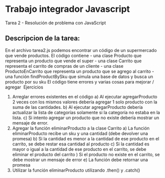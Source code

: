 # Trabajo integrador Javascript
Tarea 2 - Resolución de problema con JavaScript

Descripcion de la tarea:
------------------------
En el archivo tarea2.js podemos encontrar un código de un supermercado que vende productos.
El código contiene
    - una clase Producto que representa un producto que vende el super
    - una clase Carrito que representa el carrito de compras de un cliente
    - una clase ProductoEnCarrito que representa un producto que se agrego al carrito
    - una función findProductBySku que simula una base de datos y busca un producto por su sku
El código tiene errores y varias cosas para mejorar / agregar
​
Ejercicios
1) Arreglar errores existentes en el código
  a) Al ejecutar agregarProducto 2 veces con los mismos valores debería agregar 1 solo producto con la suma de las cantidades.
  b) Al ejecutar agregarProducto debería actualizar la lista de categorías solamente si la categoría no estaba en la lista.
  c) Si intento agregar un producto que no existe debería mostrar un mensaje de error.
​
2) Agregar la función eliminarProducto a la clase Carrito
  a) La función eliminarProducto recibe un sku y una cantidad (debe devolver una promesa)
  b) Si la cantidad es menor a la cantidad de ese producto en el carrito, se debe restar esa cantidad al producto
  c) Si la cantidad es mayor o igual a la cantidad de ese producto en el carrito, se debe eliminar el producto del carrito
  ) Si el producto no existe en el carrito, se debe mostrar un mensaje de error
  e) La función debe retornar una promesa
​
3) Utilizar la función eliminarProducto utilizando .then() y .catch()

